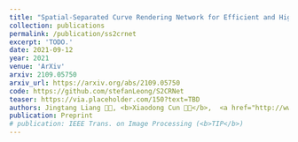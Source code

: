 ```yaml
---
title: "Spatial-Separated Curve Rendering Network for Efficient and High-Resolution Image Harmonization"
collection: publications
permalink: /publication/ss2crnet
excerpt: 'TODO.'
date: 2021-09-12
year: 2021
venue: 'ArXiv'
arxiv: 2109.05750
arxiv_url: https://arxiv.org/abs/2109.05750
code: https://github.com/stefanLeong/S2CRNet
teaser: https://via.placeholder.com/150?text=TBD
authors: Jingtang Liang 🧑‍💻, <b>Xiaodong Cun 🧑‍💻</b>,  <a href="http://www.cis.umac.mo/~cmpun/">Chi-Man Pun</a>
publication: Preprint
# publication: IEEE Trans. on Image Processing (<b>TIP</b>)
---
```


<!-- This paper is about the number 3. The number 4 is left for future work. -->

<!-- [Download paper here](http://academicpages.github.io/files/paper3.pdf) -->
